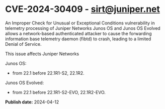 # CVE-2024-30409 - sirt@juniper.net

An Improper Check for Unusual or Exceptional Conditions vulnerability in telemetry processing of Juniper Networks Junos OS and Junos OS Evolved allows a network-based authenticated attacker to cause the forwarding information base telemetry daemon (fibtd) to crash, leading to a limited Denial of Service. 

This issue affects Juniper Networks

 Junos OS:
  *  from 22.1 before 22.1R1-S2, 22.1R2.


Junos OS Evolved: 
  *  from 22.1 before 22.1R1-S2-EVO, 22.1R2-EVO.

**Publish date:** 2024-04-12
